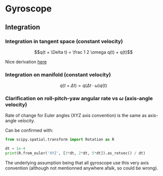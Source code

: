 Gyroscope
=========


Integration
-----------

    
### Integration in tangent space (constant velocity)

$$q(t + \Delta t) = \frac 1 2 \omega q(t) + q(t)$$

Nice derivation [here](https://fgiesen.wordpress.com/2012/08/24/quaternion-differentiation/)

### Integration on manifold (constant velocity)

$$q(t + \Delta t) = q(\Delta t \cdot \omega) q(t)$$

### Clarification on roll-pitch-yaw angular rate vs $\omega$ (axis-angle velocity)

Rate of change for Euler angles (XYZ axis convention) is the same as axis-angle velocity.

Can be confirmed with:

```python
from scipy.spatial.transform import Rotation as R

dt = 1e-4
print(R.from_euler('XYZ', [3*dt, 2*dt, 5*dt]).as_rotvec() / dt)
```

The underlying assumption being that all gyroscope use this very axis convention (although not mentionned anywhere afaik, so could be wrong).
